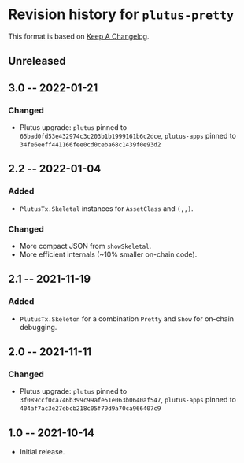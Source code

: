 # Revision history for `plutus-pretty`

This format is based on [Keep A Changelog](https://keepachangelog.com/en/1.0.0).

## Unreleased

## 3.0 -- 2022-01-21

### Changed
  
* Plutus upgrade: `plutus` pinned to `65bad0fd53e432974c3c203b1b1999161b6c2dce`, 
  `plutus-apps` pinned to `34fe6eeff441166fee0cd0ceba68c1439f0e93d2`

## 2.2 -- 2022-01-04

### Added

* `PlutusTx.Skeletal` instances for `AssetClass` and `(,,)`.

### Changed

* More compact JSON from `showSkeletal`.
* More efficient internals (~10% smaller on-chain code).

## 2.1 -- 2021-11-19

### Added

* `PlutusTx.Skeleton` for a combination `Pretty` and `Show` for on-chain
  debugging.

## 2.0 -- 2021-11-11

### Changed

- Plutus upgrade: `plutus` pinned to `3f089ccf0ca746b399c99afe51e063b0640af547`, 
  `plutus-apps` pinned to `404af7ac3e27ebcb218c05f79d9a70ca966407c9`

## 1.0 -- 2021-10-14 

* Initial release.
